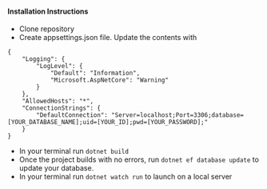 #### Installation Instructions
- Clone repository
- Create appsettings.json file. Update the contents with 
```
{
    "Logging": {
        "LogLevel": {
            "Default": "Information",
            "Microsoft.AspNetCore": "Warning"
        }
    },
    "AllowedHosts": "*",
    "ConnectionStrings": {
        "DefaultConnection": "Server=localhost;Port=3306;database=[YOUR_DATABASE_NAME];uid=[YOUR_ID];pwd=[YOUR_PASSWORD];"
    }
}
```
- In your terminal run `dotnet build`
- Once the project builds with no errors, run `dotnet ef database update` to update your database.
- In your terminal run `dotnet watch run` to launch on a local server